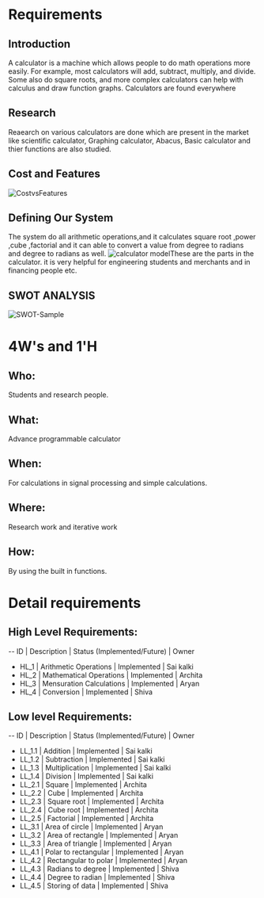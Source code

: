 # Requirements
## Introduction
 A calculator is a machine which allows people to do math operations more easily. For example, most calculators will add, subtract, multiply, and divide. Some also do square roots, and more complex calculators can help with calculus and draw function graphs. Calculators are found everywhere

## Research
Reaearch on various calculators are done which are present in the market like scientific calculator, Graphing calculator, Abacus, Basic calculator and thier functions are also studied.
## Cost and Features
![CostvsFeatures](https://user-images.githubusercontent.com/78853934/107878897-a93b1400-6efb-11eb-9c9e-0d3f0f156910.PNG)


## Defining Our System
  The system do all arithmetic operations,and it calculates square root ,power ,cube ,factorial and it can able to convert a value from degree to 
  radians and degree to radians as well.
   ![calculator model](https://user-images.githubusercontent.com/78849373/107903716-e4772a80-6f6f-11eb-9f38-ad194f08bc3a.jpg)These are the parts in the calculator.
    it is very helpful for engineering students and merchants and in financing people etc.
## SWOT ANALYSIS
![SWOT-Sample](https://user-images.githubusercontent.com/78848562/107878936-e4d5de00-6efb-11eb-9fe8-31c22b60387e.png)

# 4W&#39;s and 1&#39;H

## Who:

Students and research people.

## What:

Advance programmable calculator

## When:

For calculations in signal processing and simple calculations.

## Where:

Research work and iterative work

## How:

By using the built in functions.

# Detail requirements
## High Level Requirements:
-- ID | Description | Status (Implemented/Future) | Owner

- HL_1 | Arithmetic Operations | Implemented | Sai kalki
- HL_2 | Mathematical Operations | Implemented | Archita
- HL_3 | Mensuration Calculations | Implemented | Aryan
- HL_4 | Conversion | Implemented | Shiva


##  Low level Requirements:
-- ID | Description | Status (Implemented/Future) | Owner
- LL_1.1 | Addition | Implemented | Sai kalki
- LL_1.2 | Subtraction | Implemented | Sai kalki
- LL_1.3 | Multiplication | Implemented | Sai kalki
- LL_1.4 | Division | Implemented | Sai kalki
- LL_2.1 | Square | Implemented | Archita
- LL_2.2 | Cube | Implemented | Archita
- LL_2.3 | Square root | Implemented | Archita
- LL_2.4 | Cube root | Implemented | Archita
- LL_2.5 | Factorial | Implemented | Archita
- LL_3.1 | Area of circle | Implemented | Aryan
- LL_3.2 | Area of rectangle | Implemented | Aryan
- LL_3.3 | Area of triangle | Implemented | Aryan
- LL_4.1 | Polar to rectangular | Implemented | Aryan
- LL_4.2 | Rectangular to polar | Implemented | Aryan
- LL_4.3 | Radians to degree | Implemented | Shiva
- LL_4.4 | Degree to radian | Implemented | Shiva
- LL_4.5 | Storing of data | Implemented | Shiva
